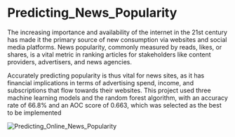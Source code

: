 # Predicting_News_Popularity

The increasing importance and availability of the internet in the 21st century has made it the primary source of new consumption via websites and social media platforms. 
News popularity, commonly measured by reads, likes, or shares, is a vital metric in ranking articles for stakeholders like content providers, advertisers, and news agencies. 

Accurately predicting popularity is thus vital for news sites, as it has financial implications in terms of advertising spend, income, and subscriptions that flow towards their websites.
This project used three machine learning models and the random forest algorithm, with an accuracy rate of 66.8% and an AOC score of 0.663, which was selected as the best to be implemented

![Predicting_Online_News_Popularity](https://github.com/leks39/Predicting_News_Popularity/assets/113634690/d6780703-7782-49c5-b545-7ba74d787f3b)
